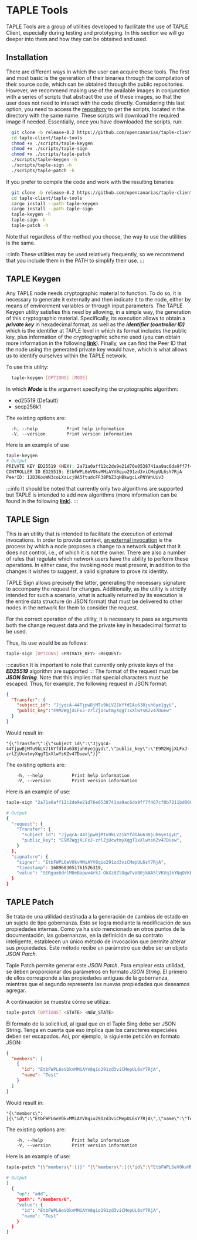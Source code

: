 # TAPLE Tools

TAPLE Tools are a group of utilities developed to facilitate the use of TAPLE Client, especially during testing and prototyping. In this section we will go deeper into them and how they can be obtained and used.

## Installation

There are different ways in which the user can acquire these tools. The first and most basic is the generation of their binaries through the compilation of their source code, which can be obtained through the public repositories. However, we recommend making use of the available images in conjunction with a series of scripts that abstract the use of these images, so that the user does not need to interact with the code directly. Considering this last option, you need to access the [repository](https://github.com/opencanarias/taple-client/tree/release-0.2/taple-tools) to get the scripts, located in the directory with the same name. These scripts will download the required image if needed. Essentially, once you have downloaded the scripts, run:


```bash
  git clone -b release-0.2 https://github.com/opencanarias/taple-client.git
  cd taple-client/taple-tools
  chmod +x ./scripts/taple-keygen
  chmod +x ./scripts/taple-sign
  chmod +x ./scripts/taple-patch
  ./scripts/taple-keygen -h
  ./scripts/taple-sign -h
  ./scripts/taple-patch -h
```

If you prefer to compile the code and work with the resulting binaries:

```bash
  git clone -b release-0.2 https://github.com/opencanarias/taple-client.git
  cd taple-client/taple-tools
  cargo install --path taple-keygen
  cargo install --path taple-sign
  taple-keygen -h
  taple-sign -h
  taple-patch -h
```

Note that regardless of the method you choose, the way to use the utilities is the same.

:::info
These utilities may be used relatively frequently, so we recommend that you include them in the PATH to simplify their use.
:::

## TAPLE Keygen

Any TAPLE node needs cryptographic material to function. To do so, it is necessary to generate it externally and then indicate it to the node, either by means of environment variables or through input parameters. The TAPLE Keygen utility satisfies this need by allowing, in a simple way, the generation of this cryptographic material. Specifically, its execution allows to obtain a ***private key*** in hexadecimal format, as well as the ***identifier (controller ID)*** which is the identifier at TAPLE level in which its format includes the public key, plus information of the cryptographic scheme used (you can obtain more information in the following **[link](../discover/identity.md)**). Finally, we can find the Peer ID that the node using the generated private key would have, which is what allows us to identify ourselves within the TAPLE network.

To use this utility:
```bash
  taple-keygen [OPTIONS] [MODE]
```

In which ***Mode*** is the argument specifying the cryptographic algorithm:
- ed25519 (Default)
- secp256k1

The existing options are:
```
  -h, --help           Print help information
  -V, --version        Print version information
```

Here is an example of use
```bash
taple-keygen
# Output
PRIVATE KEY ED25519 (HEX): 2a71a0aff12c2de9e21d76e0538741aa9ac6da9ff7f467cf8b7211bd008a3198
CONTROLLER ID ED25519: EtbFWPL6eVOkvMMiAYV8qio291zd3viCMepUL6sY7RjA
PeerID: 12D3KooWN3coLXzLcj8A5ftudcFF38PbZ3qHBkwgcLxPNYWnUiv3
```

:::info
It should be noted that currently only two algorithms are supported but TAPLE is intended to add new algorithms (more information can be found in the following **[link](../discover/index.md#objectives)**).
:::

## TAPLE Sign

This is an utility that is intended to facilitate the execution of external invocations. In order to provide context, [an external invocation](../discover/events.md#event-life-cycle) is the process by which a node proposes a change to a network subject that it does not control, i.e., of which it is not the owner. There are also a number of rules that regulate which network users have the ability to perform these operations. In either case, the invoking node must present, in addition to the changes it wishes to suggest, a valid signature to prove its identity.

TAPLE Sign allows precisely the latter, generating the necessary signature to accompany the request for changes. Additionally, as the utility is strictly intended for such a scenario, what is actually returned by its execution is the entire data structure (in JSON format) that must be delivered to other nodes in the network for them to consider the request.

For the correct operation of the utility, it is necessary to pass as arguments both the change request data and the private key in hexadecimal format to be used.

Thus, its use would be as follows:

```bash
taple-sign [OPTIONS] <PRIVATE_KEY> <REQUEST>
```

:::caution
It is important to note that currently only private keys of the ***ED25519*** algorithm are supported
:::
The format of the request must be ***JSON String***. Note that this implies that special characters must be escaped. Thus, for example, the following request in JSON format:
```json
{
  "Transfer": {
    "subject_id": "JjyqcA-44TjpwBjMTu9kLV21kYfdIAu638juh6ye1gyU",
    "public_key":"E9M2WgjXLFxJ-zrlZjUcwtmyXqgT1xXlwYsKZv47Duew"
  }
}
```

Would result in:

```
"{\"Transfer\":{\"subject_id\":\"JjyqcA-44TjpwBjMTu9kLV21kYfdIAu638juh6ye1gyU\",\"public_key\":\"E9M2WgjXLFxJ-zrlZjUcwtmyXqgT1xXlwYsKZv47Duew\"}}"
``` 

The existing options are:
```
    -h, --help           Print help information
    -V, --version        Print version information
```

Here is an example of use:
```bash
taple-sign "2a71a0aff12c2de9e21d76e0538741aa9ac6da9ff7f467cf8b7211bd008a3198" "{\"Transfer\":{\"subject_id\":\"JjyqcA-44TjpwBjMTu9kLV21kYfdIAu638juh6ye1gyU\",\"public_key\":\"E9M2WgjXLFxJ-zrlZjUcwtmyXqgT1xXlwYsKZv47Duew\"}}"

# Output
{
  "request": {
    "Transfer": {
      "subject_id": "JjyqcA-44TjpwBjMTu9kLV21kYfdIAu638juh6ye1gyU",
      "public_key": "E9M2WgjXLFxJ-zrlZjUcwtmyXqgT1xXlwYsKZv47Duew",
    }
  },
  "signature": {
    "signer": "EtbFWPL6eVOkvMMiAYV8qio291zd3viCMepUL6sY7RjA",
    "timestamp": 1689683051761526319,
    "value": "SERgux6drlM0eBapwv4rkJ-OkXz8ZlOqwTvVB0jkAA5lVKVq1kYNqQVKH7F7FIRgACUkHd8Dl-7R_3H89hg1JFDA"
  }
}
```

## TAPLE Patch

Se trata de una utilidad destinada a la generación de cambios de estado en un sujeto de tipo gobernanza. Esto se logra mediante la modificación de sus propiedades internas. Como ya ha sido mencionado en otros puntos de la documentación, las gobernanzas, en la definición de su contrato inteligente, establecen un único método de invocación que permite alterar sus propiedades. Este método recibe un parámetro que debe ser un objeto *JSON Patch*.

Taple Patch permite generar este *JSON Patch*. Para emplear esta utilidad, se deben proporcionar dos parámetros en formato *JSON String*. El primero de ellos corresponde a las propiedades antiguas de la gobernanza, mientras que el segundo representa las nuevas propiedades que deseamos agregar.

A continuación se muestra cómo se utiliza:
```bash
taple-patch [OPTIONS] <STATE> <NEW_STATE>
```

El formato de la solicitiud, al igual que en el Taple Sing debe ser JSON String. Tenga en cuenta que eso implica que los caracteres especiales deben ser escapados. Así, por ejemplo, la siguiente petición en formato JSON:
```json
{
  "members": [
    {
      "id": "EtbFWPL6eVOkvMMiAYV8qio291zd3viCMepUL6sY7RjA",
      "name": "Test"
    }
  ]
}
```

Would result in:
```
"{\"members\":[{\"id\":\"EtbFWPL6eVOkvMMiAYV8qio291zd3viCMepUL6sY7RjA\",\"name\":\"Test\"}]}"
```

The existing options are:
```
    -h, --help           Print help information
    -V, --version        Print version information
```

Here is an example of use:
```bash
taple-patch "{\"members\":[]}" "{\"members\":[{\"id\":\"EtbFWPL6eVOkvMMiAYV8qio291zd3viCMepUL6sY7RjA\",\"name\":\"Test\"}]}"

# Output
[
  {
    "op": "add",
    "path": "/members/0",
    "value": {
      "id": "EtbFWPL6eVOkvMMiAYV8qio291zd3viCMepUL6sY7RjA",
      "name": "Test"
    }
  }
]
```